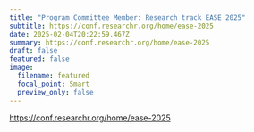 ```yaml
---
title: "Program Committee Member: Research track EASE 2025"
subtitle: https://conf.researchr.org/home/ease-2025
date: 2025-02-04T20:22:59.467Z
summary: https://conf.researchr.org/home/ease-2025
draft: false
featured: false
image:
  filename: featured
  focal_point: Smart
  preview_only: false
---
```

https://conf.researchr.org/home/ease-2025